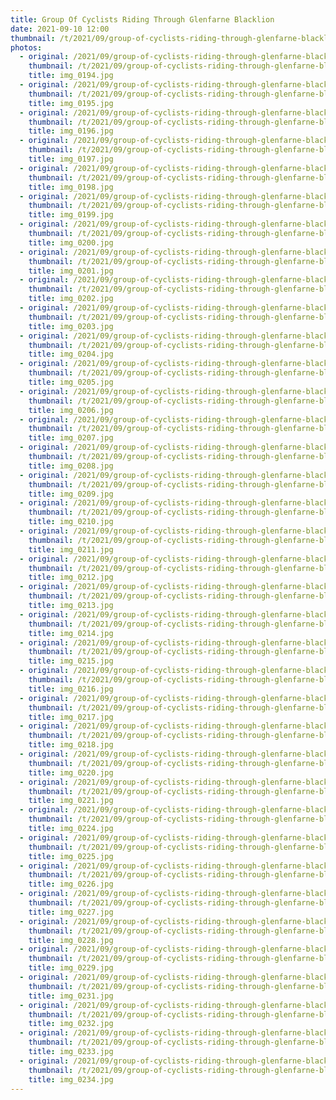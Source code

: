 ```yaml
---
title: Group Of Cyclists Riding Through Glenfarne Blacklion
date: 2021-09-10 12:00
thumbnail: /t/2021/09/group-of-cyclists-riding-through-glenfarne-blacklion/img_0228.jpg
photos:
  - original: /2021/09/group-of-cyclists-riding-through-glenfarne-blacklion/img_0194.jpg
    thumbnail: /t/2021/09/group-of-cyclists-riding-through-glenfarne-blacklion/img_0194.jpg
    title: img_0194.jpg
  - original: /2021/09/group-of-cyclists-riding-through-glenfarne-blacklion/img_0195.jpg
    thumbnail: /t/2021/09/group-of-cyclists-riding-through-glenfarne-blacklion/img_0195.jpg
    title: img_0195.jpg
  - original: /2021/09/group-of-cyclists-riding-through-glenfarne-blacklion/img_0196.jpg
    thumbnail: /t/2021/09/group-of-cyclists-riding-through-glenfarne-blacklion/img_0196.jpg
    title: img_0196.jpg
  - original: /2021/09/group-of-cyclists-riding-through-glenfarne-blacklion/img_0197.jpg
    thumbnail: /t/2021/09/group-of-cyclists-riding-through-glenfarne-blacklion/img_0197.jpg
    title: img_0197.jpg
  - original: /2021/09/group-of-cyclists-riding-through-glenfarne-blacklion/img_0198.jpg
    thumbnail: /t/2021/09/group-of-cyclists-riding-through-glenfarne-blacklion/img_0198.jpg
    title: img_0198.jpg
  - original: /2021/09/group-of-cyclists-riding-through-glenfarne-blacklion/img_0199.jpg
    thumbnail: /t/2021/09/group-of-cyclists-riding-through-glenfarne-blacklion/img_0199.jpg
    title: img_0199.jpg
  - original: /2021/09/group-of-cyclists-riding-through-glenfarne-blacklion/img_0200.jpg
    thumbnail: /t/2021/09/group-of-cyclists-riding-through-glenfarne-blacklion/img_0200.jpg
    title: img_0200.jpg
  - original: /2021/09/group-of-cyclists-riding-through-glenfarne-blacklion/img_0201.jpg
    thumbnail: /t/2021/09/group-of-cyclists-riding-through-glenfarne-blacklion/img_0201.jpg
    title: img_0201.jpg
  - original: /2021/09/group-of-cyclists-riding-through-glenfarne-blacklion/img_0202.jpg
    thumbnail: /t/2021/09/group-of-cyclists-riding-through-glenfarne-blacklion/img_0202.jpg
    title: img_0202.jpg
  - original: /2021/09/group-of-cyclists-riding-through-glenfarne-blacklion/img_0203.jpg
    thumbnail: /t/2021/09/group-of-cyclists-riding-through-glenfarne-blacklion/img_0203.jpg
    title: img_0203.jpg
  - original: /2021/09/group-of-cyclists-riding-through-glenfarne-blacklion/img_0204.jpg
    thumbnail: /t/2021/09/group-of-cyclists-riding-through-glenfarne-blacklion/img_0204.jpg
    title: img_0204.jpg
  - original: /2021/09/group-of-cyclists-riding-through-glenfarne-blacklion/img_0205.jpg
    thumbnail: /t/2021/09/group-of-cyclists-riding-through-glenfarne-blacklion/img_0205.jpg
    title: img_0205.jpg
  - original: /2021/09/group-of-cyclists-riding-through-glenfarne-blacklion/img_0206.jpg
    thumbnail: /t/2021/09/group-of-cyclists-riding-through-glenfarne-blacklion/img_0206.jpg
    title: img_0206.jpg
  - original: /2021/09/group-of-cyclists-riding-through-glenfarne-blacklion/img_0207.jpg
    thumbnail: /t/2021/09/group-of-cyclists-riding-through-glenfarne-blacklion/img_0207.jpg
    title: img_0207.jpg
  - original: /2021/09/group-of-cyclists-riding-through-glenfarne-blacklion/img_0208.jpg
    thumbnail: /t/2021/09/group-of-cyclists-riding-through-glenfarne-blacklion/img_0208.jpg
    title: img_0208.jpg
  - original: /2021/09/group-of-cyclists-riding-through-glenfarne-blacklion/img_0209.jpg
    thumbnail: /t/2021/09/group-of-cyclists-riding-through-glenfarne-blacklion/img_0209.jpg
    title: img_0209.jpg
  - original: /2021/09/group-of-cyclists-riding-through-glenfarne-blacklion/img_0210.jpg
    thumbnail: /t/2021/09/group-of-cyclists-riding-through-glenfarne-blacklion/img_0210.jpg
    title: img_0210.jpg
  - original: /2021/09/group-of-cyclists-riding-through-glenfarne-blacklion/img_0211.jpg
    thumbnail: /t/2021/09/group-of-cyclists-riding-through-glenfarne-blacklion/img_0211.jpg
    title: img_0211.jpg
  - original: /2021/09/group-of-cyclists-riding-through-glenfarne-blacklion/img_0212.jpg
    thumbnail: /t/2021/09/group-of-cyclists-riding-through-glenfarne-blacklion/img_0212.jpg
    title: img_0212.jpg
  - original: /2021/09/group-of-cyclists-riding-through-glenfarne-blacklion/img_0213.jpg
    thumbnail: /t/2021/09/group-of-cyclists-riding-through-glenfarne-blacklion/img_0213.jpg
    title: img_0213.jpg
  - original: /2021/09/group-of-cyclists-riding-through-glenfarne-blacklion/img_0214.jpg
    thumbnail: /t/2021/09/group-of-cyclists-riding-through-glenfarne-blacklion/img_0214.jpg
    title: img_0214.jpg
  - original: /2021/09/group-of-cyclists-riding-through-glenfarne-blacklion/img_0215.jpg
    thumbnail: /t/2021/09/group-of-cyclists-riding-through-glenfarne-blacklion/img_0215.jpg
    title: img_0215.jpg
  - original: /2021/09/group-of-cyclists-riding-through-glenfarne-blacklion/img_0216.jpg
    thumbnail: /t/2021/09/group-of-cyclists-riding-through-glenfarne-blacklion/img_0216.jpg
    title: img_0216.jpg
  - original: /2021/09/group-of-cyclists-riding-through-glenfarne-blacklion/img_0217.jpg
    thumbnail: /t/2021/09/group-of-cyclists-riding-through-glenfarne-blacklion/img_0217.jpg
    title: img_0217.jpg
  - original: /2021/09/group-of-cyclists-riding-through-glenfarne-blacklion/img_0218.jpg
    thumbnail: /t/2021/09/group-of-cyclists-riding-through-glenfarne-blacklion/img_0218.jpg
    title: img_0218.jpg
  - original: /2021/09/group-of-cyclists-riding-through-glenfarne-blacklion/img_0220.jpg
    thumbnail: /t/2021/09/group-of-cyclists-riding-through-glenfarne-blacklion/img_0220.jpg
    title: img_0220.jpg
  - original: /2021/09/group-of-cyclists-riding-through-glenfarne-blacklion/img_0221.jpg
    thumbnail: /t/2021/09/group-of-cyclists-riding-through-glenfarne-blacklion/img_0221.jpg
    title: img_0221.jpg
  - original: /2021/09/group-of-cyclists-riding-through-glenfarne-blacklion/img_0224.jpg
    thumbnail: /t/2021/09/group-of-cyclists-riding-through-glenfarne-blacklion/img_0224.jpg
    title: img_0224.jpg
  - original: /2021/09/group-of-cyclists-riding-through-glenfarne-blacklion/img_0225.jpg
    thumbnail: /t/2021/09/group-of-cyclists-riding-through-glenfarne-blacklion/img_0225.jpg
    title: img_0225.jpg
  - original: /2021/09/group-of-cyclists-riding-through-glenfarne-blacklion/img_0226.jpg
    thumbnail: /t/2021/09/group-of-cyclists-riding-through-glenfarne-blacklion/img_0226.jpg
    title: img_0226.jpg
  - original: /2021/09/group-of-cyclists-riding-through-glenfarne-blacklion/img_0227.jpg
    thumbnail: /t/2021/09/group-of-cyclists-riding-through-glenfarne-blacklion/img_0227.jpg
    title: img_0227.jpg
  - original: /2021/09/group-of-cyclists-riding-through-glenfarne-blacklion/img_0228.jpg
    thumbnail: /t/2021/09/group-of-cyclists-riding-through-glenfarne-blacklion/img_0228.jpg
    title: img_0228.jpg
  - original: /2021/09/group-of-cyclists-riding-through-glenfarne-blacklion/img_0229.jpg
    thumbnail: /t/2021/09/group-of-cyclists-riding-through-glenfarne-blacklion/img_0229.jpg
    title: img_0229.jpg
  - original: /2021/09/group-of-cyclists-riding-through-glenfarne-blacklion/img_0231.jpg
    thumbnail: /t/2021/09/group-of-cyclists-riding-through-glenfarne-blacklion/img_0231.jpg
    title: img_0231.jpg
  - original: /2021/09/group-of-cyclists-riding-through-glenfarne-blacklion/img_0232.jpg
    thumbnail: /t/2021/09/group-of-cyclists-riding-through-glenfarne-blacklion/img_0232.jpg
    title: img_0232.jpg
  - original: /2021/09/group-of-cyclists-riding-through-glenfarne-blacklion/img_0233.jpg
    thumbnail: /t/2021/09/group-of-cyclists-riding-through-glenfarne-blacklion/img_0233.jpg
    title: img_0233.jpg
  - original: /2021/09/group-of-cyclists-riding-through-glenfarne-blacklion/img_0234.jpg
    thumbnail: /t/2021/09/group-of-cyclists-riding-through-glenfarne-blacklion/img_0234.jpg
    title: img_0234.jpg
---
```

